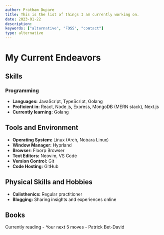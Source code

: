 ```yaml
---
author: Pratham Dupare
title: This is the list of things I am currently working on.
date: 2023-01-22
description:
keywords: ["alternative", "FOSS", "contact"]
type: alternative
---
```


# My Current Endeavors

## Skills

### Programming

- **Languages:** JavaScript, TypeScript, Golang
- **Proficient in:** React, Node.js, Express, MongoDB (MERN stack), Next.js
- **Currently learning:** Golang

## Tools and Environment

- **Operating System:** Linux (Arch, Nobara Linux)
- **Window Manager:** Hyprland
- **Browser:** Floorp Browser
- **Text Editors:** Neovim, VS Code
- **Version Control:** Git
- **Code Hosting:** GitHub

## Physical Skills and Hobbies

- **Calisthenics:** Regular practitioner
- **Blogging:** Sharing insights and experiences online

## Books

Currently reading - Your next 5 moves - Patrick Bet-David
